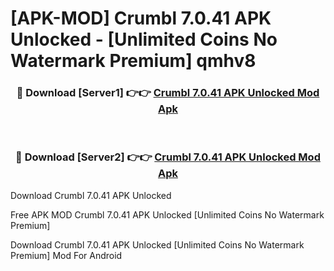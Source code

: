 # [APK-MOD] Crumbl 7.0.41 APK Unlocked - [Unlimited Coins No Watermark Premium] qmhv8



<div align="center">
<h3>🔴 Download [Server1] 👉👉 <a href="https://momento.my/?title=Crumbl_7.0.41_APK_Unlocked">Crumbl 7.0.41 APK Unlocked Mod Apk</a></h3><br>

<h3>🔴 Download [Server2] 👉👉 <a href="https://momento.my/?title=Crumbl_7.0.41_APK_Unlocked">Crumbl 7.0.41 APK Unlocked Mod Apk</a></h3>
</div>



Download Crumbl 7.0.41 APK Unlocked 

Free APK MOD Crumbl 7.0.41 APK Unlocked [Unlimited Coins No Watermark Premium]

Download Crumbl 7.0.41 APK Unlocked [Unlimited Coins No Watermark Premium] Mod For Android
